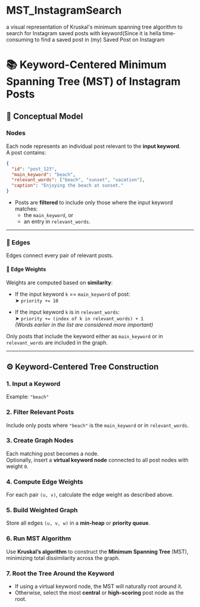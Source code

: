 # MST_InstagramSearch
a visual representation of Kruskal's minimum spanning tree algorithm to search for Instagram saved posts with keyword(Since it is hella time-consuming to find a saved post in (my) Saved Post on Instagram



# 📚 Keyword-Centered Minimum Spanning Tree (MST) of Instagram Posts

## 📌 Conceptual Model

### Nodes
Each node represents an individual post relevant to the **input keyword**.  
A post contains:

```json
{
  "id": "post_123",
  "main_keyword": "beach",
  "relevant_words": ["beach", "sunset", "vacation"],
  "caption": "Enjoying the beach at sunset."
}
```

- Posts are **filtered** to include only those where the input keyword matches:
  - the `main_keyword`, or
  - an entry in `relevant_words`.

---

### 🔗 Edges
Edges connect every pair of relevant posts.

#### 🧮 Edge Weights
Weights are computed based on **similarity**:

- If the input keyword `k` == `main_keyword` of post:  
  ➤ `priority += 10`

- If the input keyword `k` is in `relevant_words`:  
  ➤ `priority += (index of k in relevant_words) + 1`  
  *(Words earlier in the list are considered more important)*

Only posts that include the keyword either as `main_keyword` or in `relevant_words` are included in the graph.

---

## ⚙️ Keyword-Centered Tree Construction

### 1. **Input a Keyword**
Example: `"beach"`

### 2. **Filter Relevant Posts**
Include only posts where `"beach"` is the `main_keyword` or in `relevant_words`.

### 3. **Create Graph Nodes**
Each matching post becomes a node.  
Optionally, insert a **virtual keyword node** connected to all post nodes with weight `0`.

### 4. **Compute Edge Weights**
For each pair `(u, v)`, calculate the edge weight as described above.

### 5. **Build Weighted Graph**
Store all edges `(u, v, w)` in a **min-heap** or **priority queue**.

### 6. **Run MST Algorithm**
Use **Kruskal’s algorithm** to construct the **Minimum Spanning Tree** (MST), minimizing total dissimilarity across the graph.

### 7. **Root the Tree Around the Keyword**
- If using a virtual keyword node, the MST will naturally root around it.
- Otherwise, select the most **central** or **high-scoring** post node as the root.

